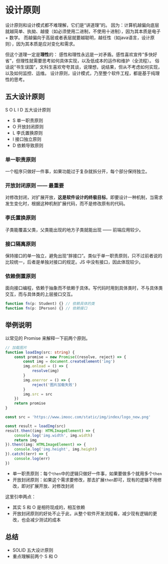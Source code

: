 # 设计原则

设计原则和设计模式都不难理解，它们是“讲道理”的。
因为：计算机越偏向底层就越简单、执拗、越傻（如必须使用二进制，不使用十进制），因为其本质是电子 + 数学。
而越偏向于高层或者表层就要越聪明，越任性（如java语言，设计原则），因为其本质是应对变化和需求。

但这个道理一定是**理性**的：
感性和理性永远是一对矛盾。感性喜欢宣传“多快好省”，但理性就需要思考如何具体实现，以及低成本的运作和维护（全流程）。
俗话说“书生误国”，文科生喜欢夸夸其谈，说理想，说结果，但从不考虑如何实现，以及如何监控、运维。
设计原则，设计模式，乃至整个软件工程，都是基于纯理性的思考。

## 五大设计原则

S O L I D 五大设计原则

- S 单一职责原则
- O 开放封闭原则
- L 李氏置换原则
- I 接口独立原则
- D 依赖导致原则

### 单一职责原则

一个程序只做好一件事，如果功能过于复杂就拆分开，每个部分保持独立。

### 开放封闭原则 —— 最重要

对修改封闭，对扩展开放，**这是软件设计的终极目标**。即要设计一种机制，当需求发生变化时，根据这种机制扩展代码，而不是修改原有的代码。

### 李氏置换原则

子类能覆盖父类，父类能出现的地方子类就能出现 —— 前端应用较少。

### 接口隔离原则

保持接口的单一独立，避免出现“胖接口”。类似于单一职责原则，只不过前者说的比较统一，后者是单独对接口的规定。JS 中没有接口，因此体现较少。

### 依赖倒置原则

面向接口编程，依赖于抽象而不依赖于具体。写代码时用到具体类时，不与具体类交互，而与具体类的上层接口交互。

```ts
function fn(p: Student) {} // 依赖具体的类
function fn(p: IPerson) {} // 依赖接口
```

## 举例说明

以常见的 Promise 来解释一下前两个原则。

```ts
// 加载图片
function loadImg(src: string) { 
    const promise = new Promise((resolve, reject) => {
        const img = document.createElement('img')
        img.onload = () => { 
            resolve(img)
        }
        img.onerror = () => { 
            reject('图片加载失败')
        }
        img.src = src
    })
    return promise
}

const src = 'https://www.imooc.com/static/img/index/logo_new.png'

const result = loadImg(src)
result.then((img: HTMLImageElement) => {
    console.log('img.width', img.width)
    return img
}).then((img: HTMLImageElement) => {
    console.log('img.height', img.height)
}).catch((err) => {
    console.log(err)
})
```

- 单一职责原则：每个`then`中的逻辑只做好一件事，如果要做多个就用多个`then`
- 开放封闭原则：如果这个需求要修改，那去扩展`then`即可，现有的逻辑不用修改，即对扩展开放、对修改封闭

这里引申两点：

- 其实 S 和 O 是相符现成的，相互依赖
- 开放封闭原则的好处不止于此，从整个软件开发流程看，减少现有逻辑的更改，也会减少测试的成本

## 总结

- SOLID 五大设计原则
- 重点理解前两个 S 和 O
